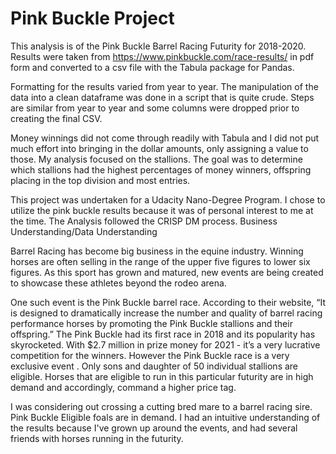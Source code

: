 # Pink Buckle Project
 This analysis is of the Pink Buckle Barrel Racing Futurity for 2018-2020.  Results were taken from https://www.pinkbuckle.com/race-results/ in pdf form and converted to a csv file with the Tabula package for Pandas.  
 
 Formatting for the results varied from year to year. The manipulation of the data into a clean dataframe was done in a script that is quite crude.  Steps are similar from year to year and some columns were dropped prior to creating the final CSV.   
 
 Money winnings did not come through readily with Tabula and I did not put much effort into bringing in the dollar amounts, only assigning a value to those. My analysis focused on the stallions. The goal was to determine which stallions had the highest percentages of money winners, offspring placing in the top division and most entries.
 
 This project was undertaken for a Udacity Nano-Degree Program.  I chose to utilize the pink buckle results because it was of personal interest to me at the time. The Analysis followed the CRISP DM process. 
  Business Understanding/Data Understanding

Barrel Racing has become big business in the equine industry.  Winning horses are often selling in the range of the upper five figures to lower six figures.   As this sport has grown and matured, new events are being created to showcase these athletes beyond the rodeo arena.   

One such event is the Pink Buckle barrel race.   According to their website, “It is designed to dramatically increase the number and quality of barrel racing performance horses by promoting the Pink Buckle stallions and their offspring.” The Pink Buckle had its first race in 2018 and its popularity has skyrocketed. With $2.7 million in prize money for 2021 - it’s a very lucrative competition for the winners.  However the Pink Buckle race is a very exclusive event .   Only sons and daughter of 50 individual stallions are eligible. Horses that are eligible to run in this particular futurity are in high demand and accordingly, command a higher price tag. 

I was considering out crossing a cutting bred mare to a barrel racing sire.   Pink Buckle Eligible foals are in demand.   I had an intuitive understanding of the results because I've grown up around the events, and had several friends with horses running in the futurity.  

